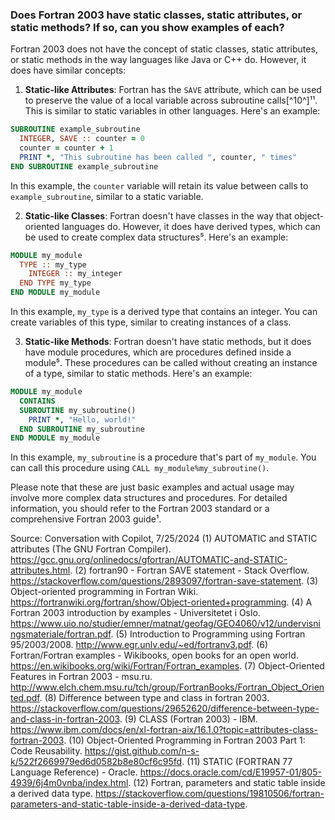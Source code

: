 ### Does Fortran 2003 have static classes, static attributes, or static methods? If so, can you show examples of each?

Fortran 2003 does not have the concept of static classes, static attributes, or static methods in the way languages like Java or C++ do. However, it does have similar concepts:

1. **Static-like Attributes**: Fortran has the `SAVE` attribute, which can be used to preserve the value of a local variable across subroutine calls[^10^]¹¹. This is similar to static variables in other languages. Here's an example:

```fortran
SUBROUTINE example_subroutine
  INTEGER, SAVE :: counter = 0
  counter = counter + 1
  PRINT *, "This subroutine has been called ", counter, " times"
END SUBROUTINE example_subroutine
```

In this example, the `counter` variable will retain its value between calls to `example_subroutine`, similar to a static variable.

2. **Static-like Classes**: Fortran doesn't have classes in the way that object-oriented languages do. However, it does have derived types, which can be used to create complex data structures⁵. Here's an example:

```fortran
MODULE my_module
  TYPE :: my_type
    INTEGER :: my_integer
  END TYPE my_type
END MODULE my_module
```

In this example, `my_type` is a derived type that contains an integer. You can create variables of this type, similar to creating instances of a class.

3. **Static-like Methods**: Fortran doesn't have static methods, but it does have module procedures, which are procedures defined inside a module⁵. These procedures can be called without creating an instance of a type, similar to static methods. Here's an example:

```fortran
MODULE my_module
  CONTAINS
  SUBROUTINE my_subroutine()
    PRINT *, "Hello, world!"
  END SUBROUTINE my_subroutine
END MODULE my_module
```

In this example, `my_subroutine` is a procedure that's part of `my_module`. You can call this procedure using `CALL my_module%my_subroutine()`.

Please note that these are just basic examples and actual usage may involve more complex data structures and procedures. For detailed information, you should refer to the Fortran 2003 standard or a comprehensive Fortran 2003 guide¹.

Source: Conversation with Copilot, 7/25/2024
(1) AUTOMATIC and STATIC attributes (The GNU Fortran Compiler). https://gcc.gnu.org/onlinedocs/gfortran/AUTOMATIC-and-STATIC-attributes.html.
(2) fortran90 - Fortran SAVE statement - Stack Overflow. https://stackoverflow.com/questions/2893097/fortran-save-statement.
(3) Object-oriented programming in Fortran Wiki. https://fortranwiki.org/fortran/show/Object-oriented+programming.
(4) A Fortran 2003 introduction by examples - Universitetet i Oslo. https://www.uio.no/studier/emner/matnat/geofag/GEO4060/v12/undervisningsmateriale/fortran.pdf.
(5) Introduction to Programming using Fortran 95/2003/2008. http://www.egr.unlv.edu/~ed/fortranv3.pdf.
(6) Fortran/Fortran examples - Wikibooks, open books for an open world. https://en.wikibooks.org/wiki/Fortran/Fortran_examples.
(7) Object-Oriented Features in Fortran 2003 - msu.ru. http://www.elch.chem.msu.ru/tch/group/FortranBooks/Fortran_Object_Oriented.pdf.
(8) Difference between type and class in fortran 2003. https://stackoverflow.com/questions/29652620/difference-between-type-and-class-in-fortran-2003.
(9) CLASS (Fortran 2003) - IBM. https://www.ibm.com/docs/en/xl-fortran-aix/16.1.0?topic=attributes-class-fortran-2003.
(10) Object-Oriented Programming in Fortran 2003 Part 1: Code Reusability. https://gist.github.com/n-s-k/522f2669979ed6d0582b8e80cf6c95fd.
(11) STATIC (FORTRAN 77 Language Reference) - Oracle. https://docs.oracle.com/cd/E19957-01/805-4939/6j4m0vnba/index.html.
(12) Fortran, parameters and static table inside a derived data type. https://stackoverflow.com/questions/19810506/fortran-parameters-and-static-table-inside-a-derived-data-type.
